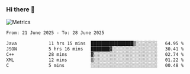 ### Hi there 👋

![Metrics](https://github.com/radoapx/radoapx/blob/main/github-metrics.svg)

<!--START_SECTION:waka-->

```txt
From: 21 June 2025 - To: 28 June 2025

Java            11 hrs 15 mins  ████████████████▒░░░░░░░░   64.95 %
JSON            5 hrs 16 mins   ███████▓░░░░░░░░░░░░░░░░░   30.41 %
C++             28 mins         ▓░░░░░░░░░░░░░░░░░░░░░░░░   02.74 %
XML             12 mins         ▒░░░░░░░░░░░░░░░░░░░░░░░░   01.22 %
C               5 mins          ░░░░░░░░░░░░░░░░░░░░░░░░░   00.48 %
```

<!--END_SECTION:waka-->

<!--
**radoapx/radoapx** is a ✨ _special_ ✨ repository because its `README.md` (this file) appears on your GitHub profile.

Here are some ideas to get you started:

- 🔭 I’m currently working on ...
- 🌱 I’m currently learning ...
- 👯 I’m looking to collaborate on ...
- 🤔 I’m looking for help with ...
- 💬 Ask me about ...
- 📫 How to reach me: ...
- 😄 Pronouns: ...
- ⚡ Fun fact: ...
-->
